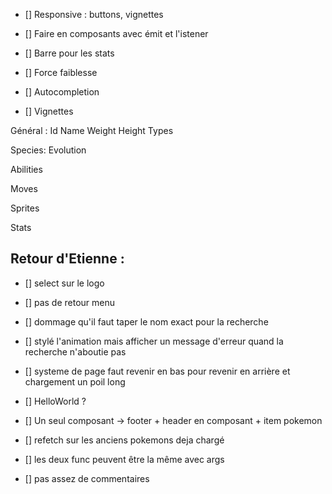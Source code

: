- [] Responsive : buttons, vignettes
- [] Faire en composants avec émit et l'istener 

- [] Barre pour les stats
- [] Force faiblesse
- [] Autocompletion 

- [] Vignettes 

Général :
Id
Name
Weight
Height
Types 

Species:
Evolution 

Abilities 

Moves 

Sprites 

Stats

## Retour d'Etienne :

- [] select sur le logo

- [] pas de retour menu

- [] dommage qu'il faut taper le nom exact pour la recherche

- [] stylé l'animation mais afficher un message d'erreur quand la recherche n'aboutie pas

- [] systeme de page faut revenir en bas pour revenir en arrière et chargement un poil long

- [] HelloWorld ?

- [] Un seul composant -> footer + header en composant + item pokemon

- [] refetch sur les anciens pokemons deja chargé

- [] les deux func peuvent être la même avec args

- [] pas assez de commentaires
